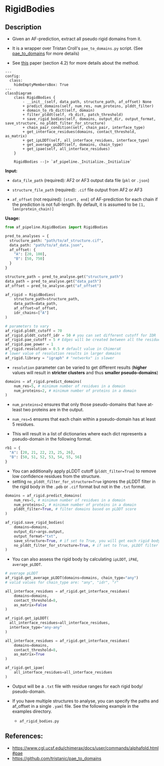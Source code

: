 # RigidBodies

## Description

- Given an AF-prediction, extract all pseudo rigid domains from it.

- It is a wrapper over Tristan Croll's `pae_to_domains.py` script. (See [pae_to_domains](/af_pipeline/pae_to_domains/pae_to_domains.py) for more details)

- See [this](https://pmc.ncbi.nlm.nih.gov/articles/PMC9629492/) paper (section 4.2) for more details about the method.

```mermaid
---
config:
  class:
    hideEmptyMembersBox: True
---
classDiagram
    class RigidBodies {
        - __init__(self, data_path, structure_path, af_offset) None
        + predict_domains(self, num_res, num_proteins, plddt_filter)
        + domain_to_rb_dict(self, domain)
        + filter_plddt(self, rb_dict, patch_threshold)
        + save_rigid_bodies(self, domains, output_dir, output_format, save_structure, no_plddt_filter_for_structure)
        + chain_pair_condition(self, chain_pair, interface_type)
        + get_interface_residues(domains, contact_threshold, as_matrix)
        + get_ipLDDT(self, all_interface_residues, interface_type)
        + get_average_pLDDT(self, domains, chain_type)
        + get_ipae(self, all_interface_residues)
    }

    RigidBodies --|> `af_pipeline._Initialize._Initialize`
```

**Input:**

- `data_file_path` (required): AF2 or AF3 output data file (`pkl` or `.json`)

- `structure_file_path` (required): `.cif` file output from AF2 or AF3

- `af_offset` (not required): `[start, end]` of AF-prediction for each chain if the prediction is not full-length. By default, it is assumed to be `[1, len(protein_chain)]`


**Usage:**

```python
from af_pipeline.RigidBodies import RigidBodies

pred_to_analyses = {
  structure_path: "path/to/af_structure.cif",
  data_path: "path/to/af_data.json",
  af_offset: {
    "A": [20, 100],
    "B": [50, 750]
  }
}

structure_path = pred_to_analyse.get("structure_path")
data_path = pred_to_analyse.get("data_path")
af_offset = pred_to_analyse.get("af_offset")

af_rigid = RigidBodies(
    structure_path=structure_path,
    data_path=data_path,
    af_offset=af_offset,
    idr_chains=["A"]
)
```

```python
# parameters to vary
af_rigid.plddt_cutoff = 70
af_rigid.plddt_cutoff_idr = 50 # you can set different cutoff for IDR
af_rigid.pae_cutoff = 5 # Edges will be created between all the residues < PAE cutoff
af_rigid.pae_power = 1
af_rigid.resolution = 0.5 # default value in ChimeraX
# lower value of resolution results in larger domains
af_rigid.library = "igraph" # "networkx" is slower
```

- `resolution` parameter can be varied to get different results (**higher** values will result in **stricter clusters** and thus **smaller pseudo-domains**)

```python
domains = af_rigid.predict_domains(
    num_res=5, # minimum number of residues in a domain
    num_proteins=2, # minimum number of proteins in a domain
)
```

- `num_proteins=2` ensures that only those pseudo-domains that have at-least two proteins are in the output.

- `num_res=5` ensures that each chain within a pseudo-domain has at least 5 residues.
- This will result in a list of dictionaries where each dict represents a pseudo-domain in the following format.

```python
rb1 = {
  "A": [20, 21, 22, 23, 25, 26],
  "B": [50, 51, 52, 53, 54, 55, 56]
}
```

- You can additionally apply pLDDT cutoff (`plddt_filter=True`) to remove low confidence residues from the structure.
- setting `no_plddt_filter_for_structure=True` ignores the pLDDT filter in the rigid body in the `.pdb` or `.cif` format but not in the `.txt` format.

```python
domains = af_rigid.predict_domains(
    num_res=5, # minimum number of residues in a domain
    num_proteins=2, # minimum number of proteins in a domain
    plddt_filter=True, # filter domains based on pLDDT score
)

af_rigid.save_rigid_bodies(
    domains=domains,
    output_dir=args.output,
    output_format="txt",
    save_structure=True, # if set to True, you will get each rigid body as a separate PDB
    no_plddt_filter_for_structure=True, # if set to True, pLDDT filter will be ignored for saving the PDB
)
```

- You can also assess the rigid body by calculating `ipLDDT`, `iPAE`, `average_pLDDT`.

```python
# average pLDDT
af_rigid.get_average_pLDDT(domains=domains, chain_type="any")
# valid values for chain_type are: "any", "idr", "r"

all_interface_residues = af_rigid.get_interface_residues(
    domains=domains,
    contact_threshold=8,
    as_matrix=False
)

af_rigid.get_ipLDDT(
  all_interface_residues=all_interface_residues,
  interface_type="any-any"
)

all_interface_residues = af_rigid.get_interface_residues(
    domains=domains,
    contact_threshold=8,
    as_matrix=True
)

af_rigid.get_ipae(
    all_interface_residues=all_interface_residues
)
```

- Output will be a `.txt` file with residue ranges for each rigid body/ pseudo-domain.
- If you have multiple structures to analyse, you can specify the paths and af_offset in a single `.yaml` file. See the following example in the examples directory.

  - `af_rigid_bodies.py`

## References:
- https://www.cgl.ucsf.edu/chimerax/docs/user/commands/alphafold.html#pae
- https://github.com/tristanic/pae_to_domains
